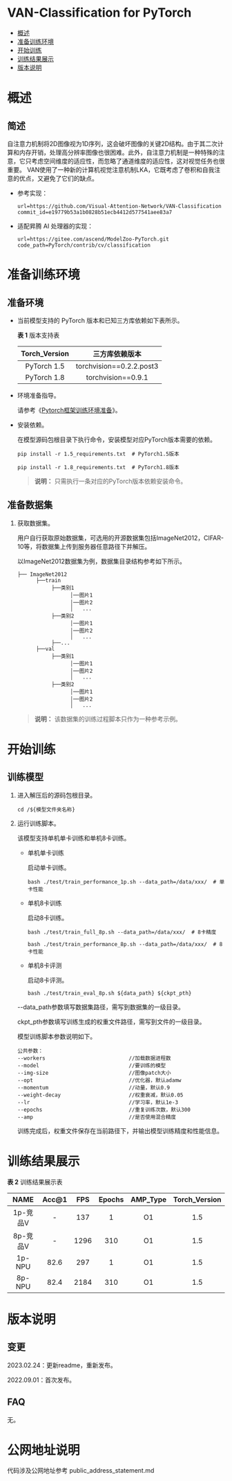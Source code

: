 # VAN-Classification for PyTorch

-   [概述](概述.md)
-   [准备训练环境](准备训练环境.md)
-   [开始训练](开始训练.md)
-   [训练结果展示](训练结果展示.md)
-   [版本说明](版本说明.md)

# 概述

## 简述

自注意力机制将2D图像视为1D序列，这会破坏图像的关键2D结构。由于其二次计算和内存开销，处理高分辨率图像也很困难。此外，自注意力机制是一种特殊的注意，它只考虑空间维度的适应性，而忽略了通道维度的适应性，这对视觉任务也很重要。 VAN使用了一种新的计算机视觉注意机制LKA，它既考虑了卷积和自我注意的优点，又避免了它们的缺点。

- 参考实现：

  ```
  url=https://github.com/Visual-Attention-Network/VAN-Classification
  commit_id=e19779b53a1b0828b51ecb4412d577541aee83a7
  ```

- 适配昇腾 AI 处理器的实现：

  ```
  url=https://gitee.com/ascend/ModelZoo-PyTorch.git
  code_path=PyTorch/contrib/cv/classification
  ```


# 准备训练环境

## 准备环境

- 当前模型支持的 PyTorch 版本和已知三方库依赖如下表所示。

  **表 1**  版本支持表

  | Torch_Version      | 三方库依赖版本                                 |
  | :--------: | :----------------------------------------------------------: |
  | PyTorch 1.5 | torchvision==0.2.2.post3 |
  | PyTorch 1.8 | torchvision==0.9.1 |
  
- 环境准备指导。

  请参考《[Pytorch框架训练环境准备](https://www.hiascend.com/document/detail/zh/ModelZoo/pytorchframework/ptes)》。
  
- 安装依赖。

  在模型源码包根目录下执行命令，安装模型对应PyTorch版本需要的依赖。
  ```
  pip install -r 1.5_requirements.txt  # PyTorch1.5版本
  
  pip install -r 1.8_requirements.txt  # PyTorch1.8版本
  ```
  > **说明：** 
  >只需执行一条对应的PyTorch版本依赖安装命令。


## 准备数据集

1. 获取数据集。

   用户自行获取原始数据集，可选用的开源数据集包括ImageNet2012，CIFAR-10等，将数据集上传到服务器任意路径下并解压。

   以ImageNet2012数据集为例，数据集目录结构参考如下所示。

   ```
   ├── ImageNet2012
         ├──train
              ├──类别1
                    │──图片1
                    │──图片2
                    │   ...       
              ├──类别2
                    │──图片1
                    │──图片2
                    │   ...   
              ├──...                     
         ├──val  
              ├──类别1
                    │──图片1
                    │──图片2
                    │   ...       
              ├──类别2
                    │──图片1
                    │──图片2
                    │   ...              
   ```

   > **说明：** 
   > 该数据集的训练过程脚本只作为一种参考示例。

# 开始训练

## 训练模型

1. 进入解压后的源码包根目录。

   ```
   cd /${模型文件夹名称}
   ```

2. 运行训练脚本。

   该模型支持单机单卡训练和单机8卡训练。

   - 单机单卡训练

     启动单卡训练。

     ```
     bash ./test/train_performance_1p.sh --data_path=/data/xxx/  # 单卡性能
     ```

   - 单机8卡训练

     启动8卡训练。

     ```
     bash ./test/train_full_8p.sh --data_path=/data/xxx/  # 8卡精度
     
     bash ./test/train_performance_8p.sh --data_path=/data/xxx/  # 8卡性能
     ```

   - 单机8卡评测

     启动8卡评测。

     ```
     bash ./test/train_eval_8p.sh ${data_path} ${ckpt_pth}
     ```

   --data_path参数填写数据集路径，需写到数据集的一级目录。

   ckpt_pth参数填写训练生成的权重文件路径，需写到文件的一级目录。

   模型训练脚本参数说明如下。

   ```
   公共参数：
   --workers                           //加载数据进程数   
   --model                             //要训练的模型
   --img-size                          //图像patch大小
   --opt                               //优化器，默认adamw
   --momentum                          //动量，默认0.9
   --weight-decay                      //权重衰减，默认0.05
   --lr                                //学习率，默认1e-3
   --epochs                            //重复训练次数，默认300
   --amp                               //是否使用混合精度
   ```

   训练完成后，权重文件保存在当前路径下，并输出模型训练精度和性能信息。

# 训练结果展示

**表 2**  训练结果展示表

|   NAME   | Acc@1 | FPS  | Epochs | AMP_Type | Torch_Version |
| :------: | :---: | :--: | :----: | :------: | :-----------: |
| 1p-竞品V |   -   | 137  |   1    |    O1    |      1.5      |
| 8p-竞品V |   -   | 1296 |  310   |    O1    |      1.5      |
|  1p-NPU  | 82.6  | 297  |   1    |    O1    |      1.5      |
|  8p-NPU  | 82.4  | 2184 |  310   |    O1    |      1.5      |

# 版本说明

## 变更

2023.02.24：更新readme，重新发布。

2022.09.01：首次发布。

## FAQ

无。

# 公网地址说明

代码涉及公网地址参考 public_address_statement.md